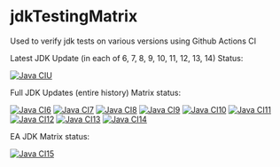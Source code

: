 # jdkTestingMatrix

Used to verify jdk tests on various versions using Github Actions CI

Latest JDK Update (in each of 6, 7, 8, 9, 10, 11, 12, 13, 14) Status:

[![Java CIU](https://github.com/foojay-actions/jdkTestingMatrix/workflows/Latest_JDK_Updates/badge.svg)](https://github.com/giltene/jdkTestingMatrix/actions)

Full JDK Updates (entire history) Matrix status:

[![Java CI6](https://github.com/foojay-actions/jdkTestingMatrix/workflows/Java6/badge.svg)](https://github.com/giltene/jdkTestingMatrix/actions)
[![Java CI7](https://github.com/foojay-actions/jdkTestingMatrix/workflows/Java7/badge.svg)](https://github.com/giltene/jdkTestingMatrix/actions)
[![Java CI8](https://github.com/foojay-actions/jdkTestingMatrix/workflows/Java8/badge.svg)](https://github.com/giltene/jdkTestingMatrix/actions)
[![Java CI9](https://github.com/foojay-actions/jdkTestingMatrix/workflows/Java9/badge.svg)](https://github.com/giltene/jdkTestingMatrix/actions)
[![Java CI10](https://github.com/giltene/jdkTestingMatrix/workflows/Java10/badge.svg)](https://github.com/giltene/jdkTestingMatrix/actions)
[![Java CI11](https://github.com/foojay-actions/jdkTestingMatrix/workflows/Java11/badge.svg)](https://github.com/giltene/jdkTestingMatrix/actions)
[![Java CI12](https://github.com/foojay-actions/jdkTestingMatrix/workflows/Java12/badge.svg)](https://github.com/giltene/jdkTestingMatrix/actions)
[![Java CI13](https://github.com/foojay-actions/jdkTestingMatrix/workflows/Java13/badge.svg)](https://github.com/giltene/jdkTestingMatrix/actions)
[![Java CI14](https://github.com/foojay-actions/jdkTestingMatrix/workflows/Java14/badge.svg)](https://github.com/giltene/jdkTestingMatrix/actions)

EA JDK Matrix status:

[![Java CI15](https://github.com/foojay-actions/jdkTestingMatrix/workflows/Java15/badge.svg)](https://github.com/giltene/jdkTestingMatrix/actions)

